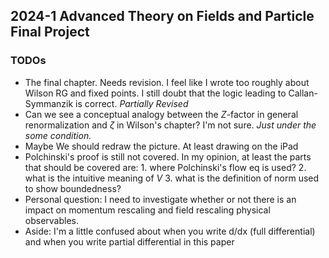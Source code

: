 ## 2024-1 Advanced Theory on Fields and Particle Final Project

### TODOs

- The final chapter. Needs revision. I feel like I wrote too roughly about Wilson RG and fixed points. I still doubt that the logic leading to Callan-Symmanzik is correct. *Partially Revised*
- Can we see a conceptual analogy between the $Z$-factor in general renormalization and $\zeta$ in Wilson's chapter? I'm not sure. *Just under the some condition.*
- Maybe We should redraw the picture. At least drawing on the iPad
- Polchinski's proof is still not covered. In my opinion, at least the parts that should be covered are: 1. where Polchinski's flow eq is used? 2. what is the intuitive meaning of $V$ 3. what is the definition of norm used to show boundedness?
- Personal question: I need to investigate whether or not there is an impact on momentum rescaling and field rescaling physical observables.
- Aside: I'm a little confused about when you write d/dx (full differential) and when you write partial differential in this paper
